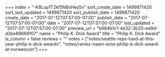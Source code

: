 +++
index = "-K8Lup1T2kf5NBsHey5v"
sort_create_date = 1499871420
sort_last_updated = 1499871420
sort_publish_date = 1499871420
create_date = "2017-07-12T07:57:00-07:00"
publish_date = "2017-07-12T07:57:00-07:00"
date = "2017-07-12T07:57:00-07:00"
last_updated = "2017-07-12T07:57:00-07:00"
preview_url = "b684b1c1-4e32-3b20-ee9d-d3be89669107"
name = "Philip K. Dick Award"
title = "Philip K. Dick Award"
is_column = false
reviews = ""
notes = ["notes/seattle-reps-hard-at-this-year-philip-k-dick-awards", "notes/ramez-naam-wins-philip-k-dick-award-at-norwescon"]
+++


